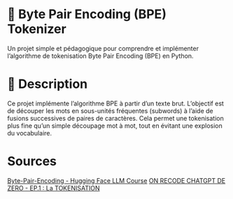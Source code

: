 # 🧠 Byte Pair Encoding (BPE) Tokenizer

Un projet simple et pédagogique pour comprendre et implémenter l’algorithme de tokenisation Byte Pair Encoding (BPE) en Python.

# 📌 Description

Ce projet implémente l’algorithme BPE à partir d’un texte brut. L’objectif est de découper les mots en sous-unités fréquentes (subwords) à l’aide de fusions successives de paires de caractères. Cela permet une tokenisation plus fine qu’un simple découpage mot à mot, tout en évitant une explosion du vocabulaire.

# Sources

[Byte-Pair-Encoding - Hugging Face LLM Course](https://huggingface.co/learn/llm-course/chapter6/5)
[ON RECODE CHATGPT DE ZERO - EP.1 : La TOKENISATION](https://youtu.be/VrZTHO1E76w?si=jw6YnOh4qwMNVXxE)